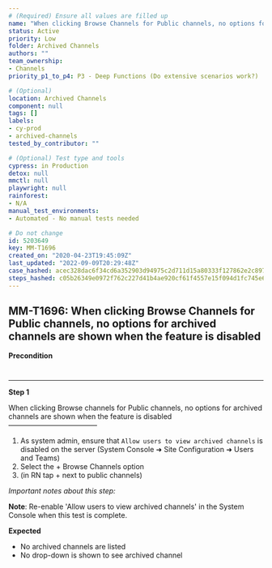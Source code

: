 ```yaml
---
# (Required) Ensure all values are filled up
name: "When clicking Browse Channels for Public channels, no options for archived channels are shown when the feature is disabled"
status: Active
priority: Low
folder: Archived Channels
authors: ""
team_ownership: 
- Channels
priority_p1_to_p4: P3 - Deep Functions (Do extensive scenarios work?)

# (Optional)
location: Archived Channels
component: null
tags: []
labels: 
- cy-prod
- archived-channels
tested_by_contributor: ""

# (Optional) Test type and tools
cypress: in Production
detox: null
mmctl: null
playwright: null
rainforest: 
- N/A
manual_test_environments: 
- Automated - No manual tests needed

# Do not change
id: 5203649
key: MM-T1696
created_on: "2020-04-23T19:45:09Z"
last_updated: "2022-09-09T20:29:48Z"
case_hashed: acec328dac6f34cd6a352903d94975c2d711d15a80333f127862e2c897b8554c3b5296e87dd870ca38280b280d4ee06a
steps_hashed: c05b26349e0972f762c227d41b4ae920cf61f4557e15f094d1fc745e6e4f5c6ffeffafb56d13766a16794f788e116f66
---
```


<!-- (Auto-generated) Based on frontmatter's "key" and "name" -->

## MM-T1696: When clicking Browse Channels for Public channels, no options for archived channels are shown when the feature is disabled

**Precondition**

# 

---

**Step 1**

When clicking Browse channels for Public channels, no options for archived channels are shown when the feature is disabled\
–––––––––––––––––––––––––

1. As system admin, ensure that `Allow users to view archived channels` is disabled on the server (System Console ➜ Site Configuration ➜ Users and Teams)
2. Select the + Browse Channels option
3. (in RN tap + next to public channels)

_Important notes about this step:_

**Note**: Re-enable 'Allow users to view archived channels' in the System Console when this test is complete.

**Expected**

- No archived channels are listed
- No drop-down is shown to see archived channel

